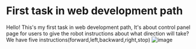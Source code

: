 # First task in web development path
Hello! 
This's my first task in web development path, 
It's about control panel page for users to give the robot instructions about what direction will take?
We have five instructions(forward,left,backward,right,stop)
![image](https://github.com/user-attachments/assets/1c3121af-3204-4876-a829-08ae8cfcff04)
